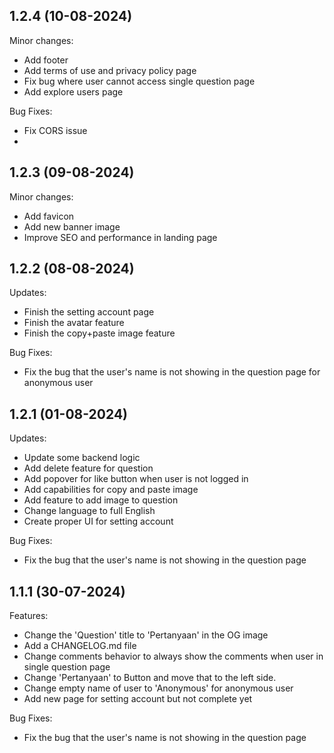 ## 1.2.4 (10-08-2024)
Minor changes:
 - Add footer
 - Add terms of use and privacy policy page
 - Fix bug where user cannot access single question page
 - Add explore users page

Bug Fixes:
 - Fix CORS issue
 - 
## 1.2.3 (09-08-2024)
Minor changes:
 - Add favicon
 - Add new banner image
 - Improve SEO and performance in landing page

## 1.2.2 (08-08-2024)

Updates:

 - Finish the setting account page
 - Finish the avatar feature
 - Finish the copy+paste image feature

Bug Fixes:
 - Fix the bug that the user's name is not showing in the question page for anonymous user

## 1.2.1 (01-08-2024)

Updates:

  - Update some backend logic
  - Add delete feature for question
  - Add popover for like button when user is not logged in
  - Add capabilities for copy and paste image
  - Add feature to add image to question
  - Change language to full English
  - Create proper UI for setting account

Bug Fixes:

  - Fix the bug that the user's name is not showing in the question page

## 1.1.1 (30-07-2024)

Features:

  - Change the 'Question' title to 'Pertanyaan' in the OG image
  - Add a CHANGELOG.md file
  - Change comments behavior to always show the comments when user in single question page
  - Change 'Pertanyaan' to Button and move that to the left side.
  - Change empty name of user to 'Anonymous' for anonymous user
  - Add new page for setting account but not complete yet

Bug Fixes:

  - Fix the bug that the user's name is not showing in the question page